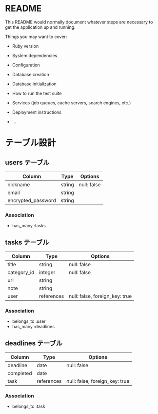 # README

This README would normally document whatever steps are necessary to get the
application up and running.

Things you may want to cover:

* Ruby version

* System dependencies

* Configuration

* Database creation

* Database initialization

* How to run the test suite

* Services (job queues, cache servers, search engines, etc.)

* Deployment instructions

* ...


# テーブル設計

## users テーブル

| Column             | Type   | Options     |
| ------------------ | ------ | ----------- |
| nickname           | string | null: false |
| email              | string |             |
| encrypted_password | string |             |

### Association

- has_many :tasks




## tasks テーブル

| Column      | Type       | Options                        |
| ----------- | ---------- | ------------------------------ |
| title       | string     | null: false                    |
| category_id | integer    | null: false                    |
| url         | string     |                                |
| note        | string     |                                |
| user        | references | null: false, foreign_key: true |

### Association

- belongs_to :user
- has_many   :deadlines



## deadlines テーブル

| Column    | Type       | Options                        |
| --------- | ---------- | ------------------------------ |
| deadline  | date       | null: false                    |
| completed | date       |                                |
| task      | references | null: false, foreign_key: true |

### Association

- belongs_to :task
